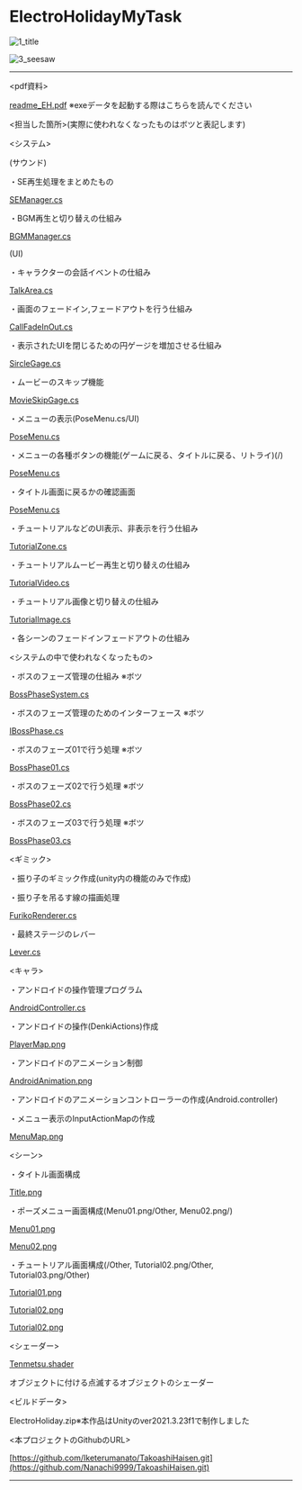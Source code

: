 # ElectroHolidayMyTask
![1_title](https://github.com/Iketerumanato/ElectroHolidayMyTask/assets/74332407/7ede7829-ff2e-4db7-bdd5-a19523806af7)

![3_seesaw](https://github.com/Iketerumanato/ElectroHolidayMyTask/assets/74332407/a480f7e4-e57b-4b3f-b3f8-b58b1a88a510)

----------------------------------------------------------------------------------------------------------------------------

<pdf資料>

[readme_EH.pdf](readme_EH.pdf)
※exeデータを起動する際はこちらを読んでください

<担当した箇所>(実際に使われなくなったものはボツと表記します)

<システム>

(サウンド)

・SE再生処理をまとめたもの

[SEManager.cs](System/SEManager.cs)

・BGM再生と切り替えの仕組み

[BGMManager.cs](System/BGMManager.cs)

(UI)

・キャラクターの会話イベントの仕組み

[TalkArea.cs](System/TalkArea.cs)

・画面のフェードイン,フェードアウトを行う仕組み

[CallFadeInOut.cs](System/CallFadeInOut.cs)

・表示されたUIを閉じるための円ゲージを増加させる仕組み

[SircleGage.cs](UI/SircleGage.cs)

・ムービーのスキップ機能

[MovieSkipGage.cs](UI/MovieSkipGage.cs)

・メニューの表示(PoseMenu.cs/UI)

[PoseMenu.cs](UI/PoseMenu.cs)

・メニューの各種ボタンの機能(ゲームに戻る、タイトルに戻る、リトライ)(/)

[PoseMenu.cs](UI/PoseMenu.cs)

・タイトル画面に戻るかの確認画面

[PoseMenu.cs](UI/PoseMenu.cs)

・チュートリアルなどのUI表示、非表示を行う仕組み

[TutorialZone.cs](UI/TutorialZone.cs)

・チュートリアルムービー再生と切り替えの仕組み

[TutorialVideo.cs](UI/TutorialVideo.cs)

・チュートリアル画像と切り替えの仕組み

[TutorialImage.cs](UI/TutorialImage.cs)

・各シーンのフェードインフェードアウトの仕組み

<システムの中で使われなくなったもの>

・ボスのフェーズ管理の仕組み ※ボツ

[BossPhaseSystem.cs](Chara/BossPhaseSystem.cs)

・ボスのフェーズ管理のためのインターフェース ※ボツ

[IBossPhase.cs](Chara/IBossPhase.cs)

・ボスのフェーズ01で行う処理 ※ボツ

[BossPhase01.cs](Chara/BossPhase01.cs)

・ボスのフェーズ02で行う処理 ※ボツ

[BossPhase02.cs](Chara/BossPhase02.cs)

・ボスのフェーズ03で行う処理 ※ボツ

[BossPhase03.cs](Chara/BossPhase03.cs)

<ギミック>

・振り子のギミック作成(unity内の機能のみで作成)

・振り子を吊るす線の描画処理

[FurikoRenderer.cs](Gimmick/FurikoRenderer.cs)

・最終ステージのレバー

[Lever.cs](Gimmick/Lever.cs)

<キャラ>

・アンドロイドの操作管理プログラム

[AndroidController.cs](Chara/AndroidController.cs)

・アンドロイドの操作(DenkiActions)作成

[PlayerMap.png](Other/PlayerMap.png)

・アンドロイドのアニメーション制御

[AndroidAnimation.png](Other/AndroidAnimation.png)

・アンドロイドのアニメーションコントローラーの作成(Android.controller)

・メニュー表示のInputActionMapの作成

[MenuMap.png](Other/MenuMap.png)

<シーン>

・タイトル画面構成

[Title.png](Other/Title.png)

・ポーズメニュー画面構成(Menu01.png/Other, Menu02.png/)

[Menu01.png](Other/Menu01.png)

[Menu02.png](Other/Menu02.png)

・チュートリアル画面構成(/Other, Tutorial02.png/Other, Tutorial03.png/Other)

[Tutorial01.png](Other/Tutorial01.png)

[Tutorial02.png](Other/Tutorial02.png)

[Tutorial02.png](Other/Tutorial03.png)

<シェーダー>

[Tenmetsu.shader](Shader/Tenmetsu.shader)

オブジェクトに付ける点滅するオブジェクトのシェーダー

<ビルドデータ>

ElectroHoliday.zip※本作品はUnityのver2021.3.23f1で制作しました

<本プロジェクトのGithubのURL>

[https://github.com/Iketerumanato/TakoashiHaisen.git](https://github.com/Nanachi9999/TakoashiHaisen.git)

----------------------------------------------------------------------------------------------------------------------------

